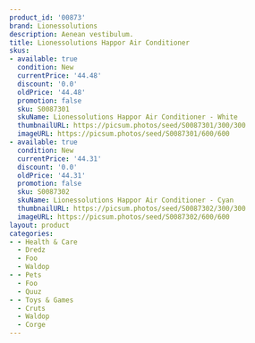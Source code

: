 ```yaml
---
product_id: '00873'
brand: Lionessolutions
description: Aenean vestibulum.
title: Lionessolutions Happor Air Conditioner
skus:
- available: true
  condition: New
  currentPrice: '44.48'
  discount: '0.0'
  oldPrice: '44.48'
  promotion: false
  sku: S0087301
  skuName: Lionessolutions Happor Air Conditioner - White
  thumbnailURL: https://picsum.photos/seed/S0087301/300/300
  imageURL: https://picsum.photos/seed/S0087301/600/600
- available: true
  condition: New
  currentPrice: '44.31'
  discount: '0.0'
  oldPrice: '44.31'
  promotion: false
  sku: S0087302
  skuName: Lionessolutions Happor Air Conditioner - Cyan
  thumbnailURL: https://picsum.photos/seed/S0087302/300/300
  imageURL: https://picsum.photos/seed/S0087302/600/600
layout: product
categories:
- - Health & Care
  - Dredz
  - Foo
  - Waldop
- - Pets
  - Foo
  - Quuz
- - Toys & Games
  - Cruts
  - Waldop
  - Corge
---
```

